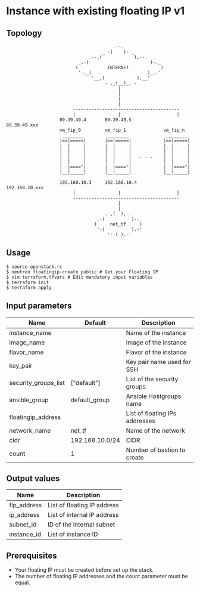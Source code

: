 # Instance with existing floating IP v1

## Topology
```
                                        .--.               
                                    _ -(    )- _           
                               .--,(            ),--.      
                           _.-(                       )-._ 
                          (           INTERNET            )
                           '-._(                     )_.-' 
                                '__,(            ),__'     
                                     - ._(__)_. -          
                                          |
                                          |
                                          |
                                          |
                         ----------------------------------------
                         |                |                     |
                    89.39.49.4       89.39.49.5            89.39.49.xxx
                    vm_fip_0         vm_fip_1              vm_fip_n 
                     ________         ________              ________ 
                    |==|=====|       |==|=====|            |==|=====|
                    |  |     |       |  |     |            |  |     |
                    |  |     |       |  |     |            |  |     |
                    |  |     |       |  |     |   . . .    |  |     |
                    |  |     |       |  |     |            |  |     |
                    |  |====°|       |  |====°|            |  |====°|
                    |__|_____|       |__|_____|            |__|_____|
                    
                    192.168.10.3     192.168.10.4         192.168.10.xxx
                         |                |                     |
                         ----------------------------------------
                                          |
                                          |
                                     .-,(  ),-.     
                                  .-(          )-.  
                                 (     net_tf     ) 
                                  '-(          ).-' 
                                      '-.( ).-'
```

## Usage
```
$ source openstack.rc
$ neutron floatingip-create public # Get your Floating IP
$ vim terraform.tfvars # Edit mandatory input variables
$ terraform init
$ terraform apply
```
## Input parameters
| Name                 | Default         | Description                                  |
|----------------------|-----------------|----------------------------------------------|
| instance_name        |                 | Name of the instance                         |
| image_name           |                 | Image of the instance                        |
| flavor_name          |                 | Flavor of the instance                       |
| key_pair             |                 | Key pair name used for SSH                   |
| security_groups_list | ["default"]     | List of the security groups                  |
| ansible_group        | default_group   | Ansible Hostgroups name                      |
| floatingip_address   |                 | List of floating IPs addresses               |
| network_name         | net_tf          | Name of the network                          |
| cidr                 | 192.168.10.0/24 | CIDR                                         |
| count                | 1               | Number of bastion to create                  |

## Output values
| Name          | Description                                  |
|---------------|----------------------------------------------|
| fip_address   | List of floating IP address                  |
| ip_address    | List of internal IP address                  |
| subnet_id     | ID of the internal subnet                    |
| instance_id   | List of instance ID                          |

## Prerequisites
* Your floating IP must be created before set up the stack.
* The number of floating IP addresses and the count parameter must be equal.
